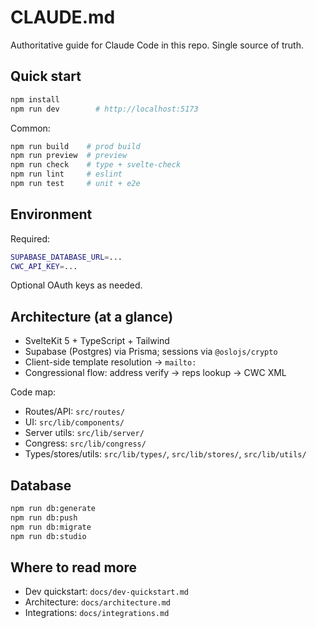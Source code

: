 # CLAUDE.md

Authoritative guide for Claude Code in this repo. Single source of truth.

## Quick start
```bash
npm install
npm run dev        # http://localhost:5173
```

Common:
```bash
npm run build    # prod build
npm run preview  # preview
npm run check    # type + svelte-check
npm run lint     # eslint
npm run test     # unit + e2e
```

## Environment
Required:
```bash
SUPABASE_DATABASE_URL=...
CWC_API_KEY=...
```
Optional OAuth keys as needed.

## Architecture (at a glance)
- SvelteKit 5 + TypeScript + Tailwind
- Supabase (Postgres) via Prisma; sessions via `@oslojs/crypto`
- Client-side template resolution → `mailto:`
- Congressional flow: address verify → reps lookup → CWC XML

Code map:
- Routes/API: `src/routes/`
- UI: `src/lib/components/`
- Server utils: `src/lib/server/`
- Congress: `src/lib/congress/`
- Types/stores/utils: `src/lib/types/`, `src/lib/stores/`, `src/lib/utils/`

## Database
```bash
npm run db:generate
npm run db:push
npm run db:migrate
npm run db:studio
```

## Where to read more
- Dev quickstart: `docs/dev-quickstart.md`
- Architecture: `docs/architecture.md`
- Integrations: `docs/integrations.md`
